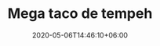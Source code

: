 ---
title: "Mega taco de tempeh"
date: 2020-05-06T14:46:10+06:00
description: "Mega taco de tempeh"
type: "recipe"
image: "images/recipes/mega-taco-tempeh.png"
cuisine: Mexicana
suitableForDiet: VeganDiet
yield: 4 porciones
prepTime: 30
cookTime: 50
totalTime: 45
categories: plato principal
tags: 
- "carne vegetal"
- "tempeh"
- "tacos"
ingredients:
- 4 tortillas grandes de trigo
- 250g tempeh
- 100g chorizo vegano
- 2 aguacates
- 100g col lombarda
- 50g frijoles refritos
- 2 tomates
- 20g brotes 
- 1/2 lechuga
- 1 puñado cilantro picado
- 4 cdtas salsa picante
- 1 chile fresco
- 1 cebolla picada
- 1 limón
- aceite de girasol
- sal
directions:
- Pon unas gotitas de aceite en la sartén y sofríe ligeramente el chorizo cortado en taquitos. Retira los trozos de chorizo, reserva el aceite.
- En la misma sartén con el aceite sobrante saltea el tempeh cortado también en taquitos. Una vez dorados, apaga y reserva.
- Trocea los tomates y el aguacate. Lava y corta la lechuga y la lombarda en juliana.
- Calienta los frijoles refritos. Por otro lado calienta, ligeramente, también la tortilla.
- Una vez tengas la tortilla caliente pero cuidado con no tostarla, unta el interior de la tortilla con los frijoles y empieza a montar el Mega Taco Tempeh. 
- Te aconsejo rellenar empezando con una base de lechuga, para que aguante los jugos y no se vuelva “soggy”, encima de los frijoles y sigue con lombarda, chorizo, cebolla, tomates, cilantro, aguacate, los taquitos de tempeh y los brotes. 
- Termina con salsa picante, chile fresco, un par de gotas de zumo de limón y una pizca de sal.
tips: Los tacos en México son hechos con tortillas pequeñas y por lo general de maíz. La receta del mega taco de tempeh se inspira en las tortillas del norte del país, donde existen unas tortillas gigantes llamadas "tortillas sobaqueras" hechas a mano con harina de trigo que se extienden con la ayuda de los brazos, de ahí su peculiar nombre. 

---